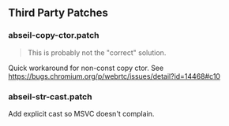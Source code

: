 ## Third Party Patches

### abseil-copy-ctor.patch

> This is probably not the "correct" solution.

Quick workaround for non-const copy ctor. See https://bugs.chromium.org/p/webrtc/issues/detail?id=14468#c10

### abseil-str-cast.patch

Add explicit cast so MSVC doesn't complain.
